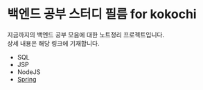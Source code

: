 <h1> 백엔드 공부 스터디 필름 for kokochi </h1>

<p>
    지금까지의 백엔드 공부 모음에 대한 노트정리 프로젝트입니다. <br>
    상세 내용은 해당 링크에 기재합니다.
</p>

<ul>
    <li> <a>SQL</a></li>
    <li> <a>JSP</a> </li>
    <li> <a>NodeJS</a> </li>
    <li> <a href="https://github.com/kokochi66/StudyFilm_BackEnd_kokochi/blob/main/5_Spring4/README.md">Spring</a> </li>
</ul>